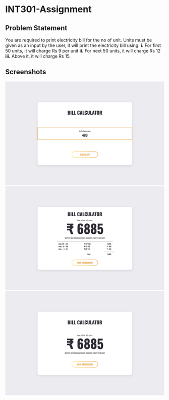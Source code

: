 # INT301-Assignment

## Problem Statement

You are required to print electricity bill for the no of unit. Units must be given as an input by the user, it will print the electricity bill using:
**i.** For first 50 units, it will charge Rs 9 per unit
**ii.** For next 50 units, it will charge Rs 12
**iii.** Above it, it will charge Rs 15.

## Screenshots

![User input on index](screenshots/1.png)
![Generated Bill with Breakdown](screenshots/2.png)
![Generated Bill without Breakdown](screenshots/3.png)